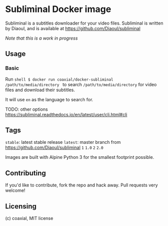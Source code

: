# Subliminal Docker image

Subliminal is a subtitles downloader for your video files. Subliminal is
written by Diaoul, and is available at https://github.com/Diaoul/subliminal

*Note that this is a work in progress*

## Usage

### Basic

Run
``shell
$ docker run coaxial/docker-subliminal /path/to/media/directory
``
to search `/path/to/media/directory` for video files and download their
subtitles.

It will use `en` as the language to search for.

TODO: other options
https://subliminal.readthedocs.io/en/latest/user/cli.html#cli

## Tags

`stable`: latest stable release
`latest`: master branch from https://github.com/Diaoul/subliminal
`1`
`1.0`
`2`
`2.0`

Images are built with Alpine Python 3 for the smallest footprint possible.

## Contributing

If you'd like to contribute, fork the repo and hack away. Pull requests very
welcome!

## Licensing

(c) coaxial, MIT license

